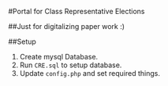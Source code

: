 #Portal for Class Representative Elections

##Just for digitalizing paper work :)

##Setup

1. Create mysql Database.
2. Run `CRE.sql` to setup database.
3. Update `config.php` and set required things.
